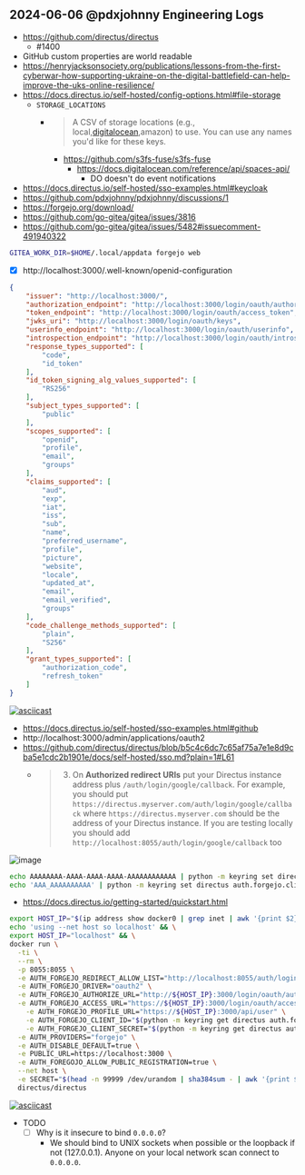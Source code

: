## 2024-06-06 @pdxjohnny Engineering Logs

- https://github.com/directus/directus
  - #1400
- GitHub custom properties are world readable
- https://henryjacksonsociety.org/publications/lessons-from-the-first-cyberwar-how-supporting-ukraine-on-the-digital-battlefield-can-help-improve-the-uks-online-resilience/
- https://docs.directus.io/self-hosted/config-options.html#file-storage
  - `STORAGE_LOCATIONS`
    - > A CSV of storage locations (e.g., local,[digitalocean](https://pdxjohnny.github.io/tricks/#digital-ocean),amazon) to use. You can use any names you'd like for these keys.
      - https://github.com/s3fs-fuse/s3fs-fuse
        - https://docs.digitalocean.com/reference/api/spaces-api/
          - DO doesn't do event notifications
- https://docs.directus.io/self-hosted/sso-examples.html#keycloak
- https://github.com/pdxjohnny/pdxjohnny/discussions/1
- https://forgejo.org/download/
- https://github.com/go-gitea/gitea/issues/3816
- https://github.com/go-gitea/gitea/issues/5482#issuecomment-491940322

```bash
GITEA_WORK_DIR=$HOME/.local/appdata forgejo web
```

- [x] http://localhost:3000/.well-known/openid-configuration

```json
{
    "issuer": "http://localhost:3000/",
    "authorization_endpoint": "http://localhost:3000/login/oauth/authorize",
    "token_endpoint": "http://localhost:3000/login/oauth/access_token",
    "jwks_uri": "http://localhost:3000/login/oauth/keys",
    "userinfo_endpoint": "http://localhost:3000/login/oauth/userinfo",
    "introspection_endpoint": "http://localhost:3000/login/oauth/introspect",
    "response_types_supported": [
        "code",
        "id_token"
    ],
    "id_token_signing_alg_values_supported": [
        "RS256"
    ],
    "subject_types_supported": [
        "public"
    ],
    "scopes_supported": [
        "openid",
        "profile",
        "email",
        "groups"
    ],
    "claims_supported": [
        "aud",
        "exp",
        "iat",
        "iss",
        "sub",
        "name",
        "preferred_username",
        "profile",
        "picture",
        "website",
        "locale",
        "updated_at",
        "email",
        "email_verified",
        "groups"
    ],
    "code_challenge_methods_supported": [
        "plain",
        "S256"
    ],
    "grant_types_supported": [
        "authorization_code",
        "refresh_token"
    ]
}
```

[![asciicast](https://asciinema.org/a/662966.svg)](https://asciinema.org/a/662966)

- https://docs.directus.io/self-hosted/sso-examples.html#github
- http://localhost:3000/admin/applications/oauth2
- https://github.com/directus/directus/blob/b5c4c6dc7c65af75a7e1e8d9cba5e1cdc2b1901e/docs/self-hosted/sso.md?plain=1#L61
  - > 3. On **Authorized redirect URIs** put your Directus instance address plus `/auth/login/google/callback`. For example, you should put
    > `https://directus.myserver.com/auth/login/google/callback` where
    > `https://directus.myserver.com` should be the address of your Directus instance.
    > If you are testing locally you should add
    > `http://localhost:8055/auth/login/google/callback` too

![image](https://github.com/dffml/dffml/assets/5950433/301aedad-bb8a-4745-bca1-133eb941c399)

```bash
echo AAAAAAAA-AAAA-AAAA-AAAA-AAAAAAAAAAAA | python -m keyring set directus auth.forgejo.client_id
echo 'AAA_AAAAAAAAAA' | python -m keyring set directus auth.forgejo.client_secret
```

- https://docs.directus.io/getting-started/quickstart.html

```bash
export HOST_IP="$(ip address show docker0 | grep inet | awk '{print $2}' | sed -e 's/\/.*//g')" && \
echo 'using --net host so localhost' && \
export HOST_IP="localhost" && \
docker run \
  -ti \
  --rm \
  -p 8055:8055 \
  -e AUTH_FORGEJO_REDIRECT_ALLOW_LIST="http://localhost:8055/auth/login/forgejo" \
  -e AUTH_FORGEJO_DRIVER="oauth2" \
  -e AUTH_FORGEJO_AUTHORIZE_URL="http://${HOST_IP}:3000/login/oauth/authorize" \
  -e AUTH_FORGEJO_ACCESS_URL="https://${HOST_IP}:3000/login/oauth/access_token" \
    -e AUTH_FORGEJO_PROFILE_URL="https://${HOST_IP}:3000/api/user" \
    -e AUTH_FORGEJO_CLIENT_ID="$(python -m keyring get directus auth.forgejo.client_id)" \
    -e AUTH_FORGEJO_CLIENT_SECRET="$(python -m keyring get directus auth.forgejo.client_secret)" \
  -e AUTH_PROVIDERS="forgejo" \
  -e AUTH_DISABLE_DEFAULT=true \
  -e PUBLIC_URL=https://localhost:3000 \
  -e AUTH_FOREGOJO_ALLOW_PUBLIC_REGISTRATION=true \
  --net host \
  -e SECRET="$(head -n 99999 /dev/urandom | sha384sum - | awk '{print $1}')" \
  directus/directus
```

[![asciicast](https://asciinema.org/a/662976.svg)](https://asciinema.org/a/662976)

- TODO
  - [ ] Why is it insecure to bind `0.0.0.0`? 
    - We should bind to UNIX sockets when possible or the loopback if not (127.0.0.1). Anyone on your local network scan connect to `0.0.0.0`.